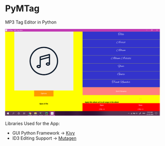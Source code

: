 # PyMTag
MP3 Tag Editor in Python

<img src='https://github.com/24Naman/PyMTag/blob/master/Screenshot.png' />

<br />

Libraries Used for the App:

<ul>
<li> GUI Python Framework &rarr; <a href=https://github.com/kivy/kivy> Kivy</a> 
<li> ID3 Editing Support &rarr; <a href=https://github.com/quodlibet/mutagen/> Mutagen</a>
</ul> 
